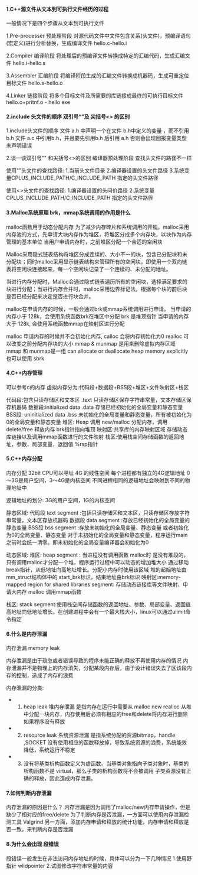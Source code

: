 #### 1.C++源文件从文本到可执行文件经历的过程
一般情况下是四个步骤从文本到可执行文件

1.Pre-processer 预处理阶段
对源代码文件中文件包含关系(头文件)，预编译语句(宏定义)进行分析替换，生成编译文件     hello.c-hello.i

2.Compiler      编译阶段
将处理后的预编译文件转换成特定的汇编代码，生成汇编文件                           hello.i-hello.s

3.Assembler     汇编阶段
将编译阶段生成的汇编文件转换成机器码，生成可重定位目标文件                        hello.s-hello.o

4.Linker        链接阶段
将多个目标文件及所需要的库链接成最终的可执行目标文件                             hello.o+pritnf.o -  hello    exe


#### 2.include 头文件的顺序 双引号“”及 尖括号<> 的区别

1.include头文件的顺序
文件 a.h 中声明一个在文件 b.h中定义的变量 ，而不引用b.h
文件 a.c 中引用b.h，并且要先引用b.h  后引用 a.h 否则会出现回报变量类型未声明错误

2.谈一谈双引号"" 和尖括号<>的区别
编译器预处理阶段 查找头文件的路径不一样

使用""头文件的查找路径:
1.当前头文件目录
2.编译器设置的头文件路径
3.系统变量CPLUS_INCLUDE_PATH/C_INCLUDE_PATH 指定的头文件路径

使用<>头文件的查找路径:
1.编译器设置的头问价路径
2.系统变量CPLUS_INCLUDE_PATH/C_INCLUDE_PATH 指定的头文件路径

#### 3.Malloc系统原理 brk，mmap系统调用的作用是什么
malloc函数用于动态分配内存
为了减少内存碎片和系统调用的开销，malloc采用内存池的方式，先申请大块内存作为堆区，将堆区分成多个内存块，以块作为内存管理的基本单位
当用户申请内存时，之前堆区分配一个合适的空闲块

Malloc采用隐式链表结构将堆区分成连续的、大小不一的块，包含已分配块和未分配块；同时malloc采用显示链表结构来管理所有的空闲块，即使用一个双向链表将空闲块连接起来，每一个空闲块记录了一个连续的、未分配的地址。

当进行内存分配时，Malloc会通过隐式链表遍历所有的空闲块，选择满足要求的块进行分配；当进行内存合并时，malloc采用边界标记法，根据每个块的前后块是否已经分配来决定是否进行块合并。

malloc在申请内存的时候，一般会通过brk或mmap系统调用进行申请。
当申请的内存小于 128k，会使用系统函数brk在堆区中分配         brk 是堆顶指针
当申请的内存大于 128k, 会使用系统函数mmap在映射区进行分配

malloc 申请内存的时候并不会初始化内存,
calloc 会将内存初始化为0
realloc 可以改变之前分配内存块的大小
mmap & munmap 是用来删除虚拟内存区域
mmap 和 munmap是一组 can allocate or deallocate heap memory explicitly 也可以使用 sbrk

#### 4.C++内存管理
可以参考c的内存
虚拟内存分为:代码段+数据段+BSS段+堆区+文件映射区+栈区

代码段:包含只读存储区和文本区 .text 只读存储区保存字符串常量，文本存储区保存机器码
数据段:initialized data    .data 存储已经初始化的全局变量和静态变量
BSS段: uninitialized data .bss  未初始化的全局变量和静态变量，所有被初始化为0的全局变量和静态变量
堆区: Heap  调用 new/malloc 分配内存，调用 delete/free 释放内存      brk指针指向堆顶
映射区:共享库的内存映射区域         存储动态库链接以及调用mmap函数进行的文件映射
栈区:使用栈空间存储函数的返回地址，参数，局部变量，返回值                %rsp指针

#### 5.C++内存分配

内存分配
32bit CPU可以寻址 4G 的线性空间
每个进程都有独立的4G逻辑地址  0～3G是用户空间，3～4G是内核空间
不同进程相同的逻辑地址会映射到不同的物理地址中

逻辑地址的划分:
3G的用户空间，1G的内核空间

静态区域:
代码段  text segment :包括只读存储区和文本区，只读存储区存放字符串常量，文本区存放机器码
数据段  data segment :存放已经初始化的全局变量的静态变量
BSS段   bss segment :存放未初始化的全局变量、静态变量 或者初始化为0的全局变量、静态变量
                     对于未初始化的全局变量和静态变量，程序运行main之前时会统一清零。即未初始化的全局变量编译器会初始化为0

动态区域:
堆区: heap segment : 当进程没有调用函数 malloc时 是没有堆段的，只有调用malloc才分配一个堆，程序运行过程中可以动态的增加堆大小
                    通过移动break指针，从低地址向高地址增长。分配小内存时使用该区域
                    堆的起始地址由 mm_struct结构体中的 start_brk标识，结束地址由brk标识
映射区:memory-mapped region for shared libraries segment:
                     存储动态链接库等文件映射、申请大内存 malloc 调用mmap函数

栈区:  stack segment:使用栈空间存储函数的返回地址、参数、局部变量、返回值
                    高地址向低地址增长。在创建进程中会有一个最大栈大小，linux可以通过ulimit命令指定

#### 6.什么是内存泄漏
内存泄漏 memory leak

内存泄漏是由于疏忽或者错误导致的程序未能正确的释放不再使用内存的情况
内存泄漏并不是物理上的内存消失，分配某段内存后，由于设计错误失去了区该段内存的控制，造成了内存的浪费

内存泄漏的分类:
- 1. heap leak 堆内存泄漏
是指内存在运行中需要从 malloc new realloc 从堆中分配一块内存，内存使用后必须有相应的free和delete将内存进行删除
如果程序没有释放

- 2. resource leak  系统资源泄漏
是指系统分配的资源bitmap，handle ,SOCKET 没有使用相应的函数释放掉，导致系统资源的浪费，系统能效降低，系统运行不稳定

- 3. 没有将基类析构函数定义为虚函数。当基类对象指向子类对象时，基类的析构函数不是 virtual，那么子类的析构函数将不会被调用
子类资源没有正确的释放，因此造成内存泄漏。



#### 7.如何判断内存泄漏
内存泄漏的原因是什么？
内存泄漏是因为调用了malloc/new内存申请操作，但是缺少了相对应的free/delete
为了判断内存是否泄漏，一方面可以使用内存泄漏检测工具 Valgrind
                  另一方面，添加内存申请和释放的统计功能，内存申请和释放是否一致，来判断内存是否泄漏

#### 8.为什么会出现 段错误

段错误一般发生在非法访问内存地址的时候，具体可以分为一下几种情况
1.使用野指针  wlidpointer
2.试图修改字符串常量的内容


